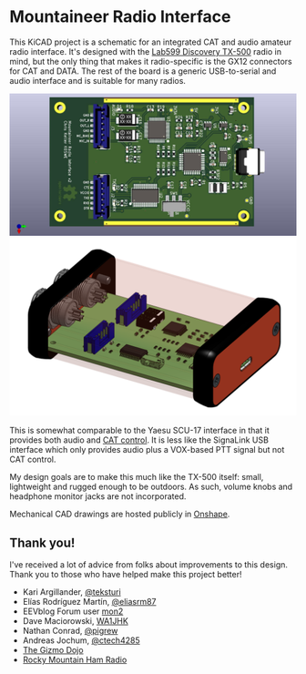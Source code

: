 # Mountaineer Radio Interface

This KiCAD project is a schematic for an integrated CAT and audio amateur radio interface. It's
designed with the [Lab599 Discovery TX-500](https://lab599.com/) radio in mind, but the only thing
that makes it radio-specific is the GX12 connectors for CAT and DATA. The rest of the board is a
generic USB-to-serial and audio interface and is suitable for many radios.

![Render](render.jpg)
![Onshape](onshape.png)

This is somewhat comparable to the Yaesu SCU-17 interface in that it provides both audio
and [CAT control](https://en.wikipedia.org/wiki/Computer_Aided_Transceiver). It is less like the
SignaLink USB interface which only provides audio plus a VOX-based PTT signal but not CAT control.

My design goals are to make this much like the TX-500 itself: small, lightweight and rugged enough
to be outdoors. As such, volume knobs and headphone monitor jacks are not incorporated.

Mechanical CAD drawings are hosted publicly in 
[Onshape](https://cad.onshape.com/documents/40ae2a09f3b2d7950cd3b26d/w/39e0f86d97c1d198a7f9316f/e/2142c3ad4293d2f81a75534e).

## Thank you!

I've received a lot of advice from folks about improvements to this design. Thank you to those who
have helped make this project better!

* Kari Argillander, [@teksturi](https://github.com/teksturi)
* Elías Rodríguez Martín, [@eliasrm87](https://github.com/eliasrm87)
* EEVblog Forum user [mon2](https://www.eevblog.com/forum/profile/?u=690092)
* Dave Maciorowski, [WA1JHK](https://www.qrz.com/db/WA1JHK)
* Nathan Conrad, [@pigrew](https://github.com/pigrew)
* Andreas Jochum, [@ctech4285](https://github.com/ctech4285)
* [The Gizmo Dojo](http://thegizmodojo.com/)
* [Rocky Mountain Ham Radio](https://www.rmham.org/)
